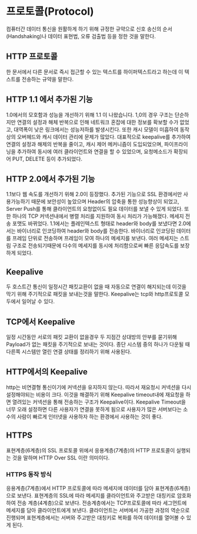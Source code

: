 # 프로토콜(Protocol)

컴퓨터간 데이터 통신을 원활하게 하기 위해 규정한 규약으로 신호 송신의 순서(Handshaking)나 데이터 표현법, 오류 검출법 등을 정한 것을 말한다.

## HTTP 프로토콜

한 문서에서 다른 문서로 즉시 접근할 수 있는 텍스트를 하이퍼텍스트라고 하는데 이 텍스트를 전송하는 규약을 말한다. 

## HTTP 1.1 에서 추가된 기능

1.0에서의 모호함과 성능을 개선하기 위해 1.1 이 나왔습니다. 1,0의 경우 구조는 단순하지만 연결의 설정과 해체 반복으로 인해 네트워크 혼잡에 대한 정보를 확보할 수가 없었고, 대역폭이 낮은 링크에서는 성능저하를 발생시킨다. 또한 캐시 모델이 미흡하여 동작상의 오버헤드와 캐시 데이터 관리에 문제가 많았다. 대표적으로 keepalive를 추가하여 연결의 설정과 해제의 반복을 줄이고, 캐시 제어 메커니즘이 도입되었으며, 파이프라이닝을 추가하여 동시에 여러 클라이언트와 연결을 할 수 있었으며, 요청메소드가 확장되어 PUT, DELETE 등이 추가되었다.

## HTTP 2.0에서 추가된 기능

1.1보다 웹 속도를 개선하기 위해 2.0이 등장했다. 추가된 기능으로 SSL 환경에서만 사용가능하기 때문에 보안성이 높았으며 Header의 압축을 통한 성능향상이 되었고, Server Push를 통해 클라이언트의 요청없이도 필요 데이터를 보낼 수 있게 되었다. 또한 하나의 TCP 커넥션내에서 병렬 처리를 지원하여 동시 처리가 가능해졌다. 메세지 전송 포맷도 바뀌었다. 1.1에서는 플레인텍스트 형태로 header와 body를 보냈다면 2.0에서는 바이너리로 인코딩하여 header와 body를 전송한다. 바이너리로 인코딩된 데이터를 프레임 단위로 전송하며 프레임이 모여 하나의 메세지를 보낸다. 여러 메세지는 스트림 구조로 전송되기때문에 다수의 메세지를 동시에 처리함으로써 빠른 응답속도를 보장하게 되었다.

## Keepalive

두 호스트간 통신이 일정시간 패킷교환이 없을 때 자동으로 연결이 해지되는데 이것을 막기 위해 주기적으로 패킷을 보내는것을 말한다. Keepalive는 tcp와 http프로토콜 모두에서 일어날 수 있다.

## TCP에서 Keepalive

일정 시간동안 서로의 패킷 교환이 없을경우 두 지점간 상대방의 안부를 묻기위해 Payload가 없는 패킷을 주기적으로 보내는 것이다. 종단 시스템 중의 하나가 다운될 때 다른쪽 시스템만 열린 연결 상태를 정리하기 위해 사용된다.

## HTTP에서의 Keepalive

http는 비연결형 통신이기에 커넥션을 유지하지 않는다. 따라서 재요청시 커넥션을 다시 설정해야되는 비용이 크다. 이것을 해결하기 위해 Keepalive timeout내에 재요청을 하면 열려있는 커넥션을 통해 전송하는 구조가 Keepalive이다. Keepalive Timeout을 너무 오래 설정하면 다른 사용자가 연결을 못하게 됨으로 사용자가 많은 서버보다는 소수의 사람이 빠르게 인터넷을 사용하자 하는 환경에서 사용하는 것이 좋다. 

## HTTPS

표현계층(6계층)의 SSL 프로토콜 위에서 응용계층(7계층)의 HTTP 프로토콜이 실행되는 것을 말하며 HTTP Over SSL 이란 의미이다.

### HTTPS 동작 방식

응용계층(7계층)에서 HTTP 프로토콜에 따라 메세지에 데이터를 담아 표현계층(6계층)으로 보낸다. 표현계층의 SSL에 따라 메세지를 클라이언트와 주고받은 대칭키로 암호화하여 전송 계층(4계층)으로 보낸다. 전송계층에서는 TCP프로토콜에 따라 세그먼트에 메세지를 담아 클라이언트에게 보낸다. 클라이언트는 서버에서 가공한 과정의 역순으로 진행되며 표현계층에서는 서버와 주고받은 대칭키로 복화를 하여 데이터를 열어볼 수 있게 된다.